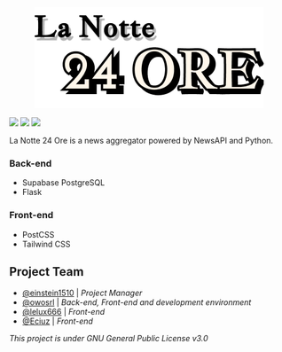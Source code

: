 <p align="center"><img src="https://github.com/owosrl/LaNotte24Ore/raw/main/web/static/assets/img/logo/logo_nobg.png"></img></p>

![](https://github.com/owosrl/LaNotte24Ore/actions/workflows/flask.yaml/badge.svg) ![](https://img.shields.io/github/license/owosrl/LaNotte24Ore) ![](https://img.shields.io/github/languages/top/owosrl/LaNotte24Ore)

La Notte 24 Ore is a news aggregator powered by NewsAPI and Python.


### **Back-end**
* Supabase PostgreSQL
* Flask

### **Front-end**
* PostCSS
* Tailwind CSS

## **Project Team**

- [@einstein1510](https://github.com/einstein1510) | _Project Manager_
- [@owosrl](https://github.com/owosrl) | _Back-end, Front-end and development environment_
- [@lelux666](https://github.com/lelux666)  | _Front-end_
- [@Eciuz](https://github.com/Eciuz) | _Front-end_



_This project is under GNU General Public License v3.0_
